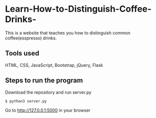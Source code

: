 # Learn-How-to-Distinguish-Coffee-Drinks-

This is a website that teaches you how to distinguish common coffee(esspresso) drinks.

## Tools used

HTML, CSS, JavaScript, Bootstrap, jQuery, Flask

## Steps to run the program

Download the repository and run server.py
```
$ python3 server.py
```
Go to http://127.0.0.1:5000 in your browser
